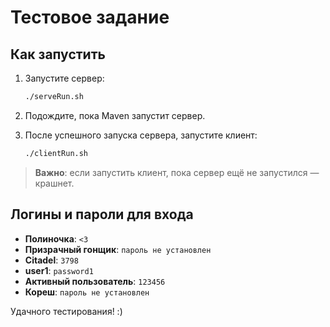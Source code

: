 # Тестовое задание

## Как запустить

1. Запустите сервер:

    ```bash
    ./serveRun.sh
    ```

2. Подождите, пока Maven запустит сервер.
3. После успешного запуска сервера, запустите клиент:

    ```bash
    ./clientRun.sh
    ```

> **Важно**: если запустить клиент, пока сервер ещё не запустился — крашнет.

## Логины и пароли для входа

- **Полиночка**: `<3`
- **Призрачный гонщик**: `пароль не установлен`
- **Citadel**: `3798`
- **user1**: `password1`
- **Активный пользователь**: `123456`
- **Кореш**: `пароль не установлен`

Удачного тестирования! :)
